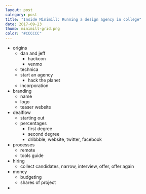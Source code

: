 ```yaml
---
layout: post
category: post
title: "Inside Minimill: Running a design agency in college"
date: 2017-09-23
thumb: minimill-grid.png
color: "#CCCCCC"
---
```


- origins
    + dan and jeff
        * hackcon
        * venmo
    + technica
    + start an agency
        * hack the planet
    + incorporation
- branding
    + name
    + logo
    + teaser website
- dealflow
    + starting out
    + percentages
        * first degree
        * second degree
        * dribbble, website, twitter, facebook
- processes
    + remote
    + tools guide
- hiring
    + collect candidates, narrow, interview, offer, offer again
- money
    + budgeting
    + shares of project
- 
